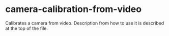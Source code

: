 # camera-calibration-from-video
Calibrates a camera from video. Description from how to use it is described at the top of the file.
